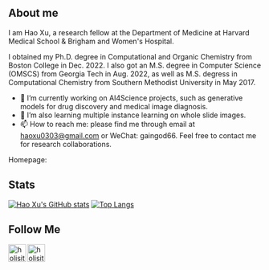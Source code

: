 
## About me

I am Hao Xu, a research fellow at the Department of Medicine at Harvard Medical School & Brigham and Women's Hospital.

I obtained my Ph.D. degree in Computational and Organic Chemistry from Boston College in Dec. 2022. I also got an M.S. degree in Computer Science (OMSCS) from Georgia Tech in Aug. 2022, as well as M.S. degress in Computational Chemistry from Southern Methodist University in May 2017.

- 🔭 I’m currently working on AI4Science projects, such as generative models for drug discovery and medical image diagnosis.
- 🌱 I’m also learning multiple instance learning on whole slide images.
-  📫 How to reach me: please find me through email at <a href="mailto:haoxu0303@gmail.com">haoxu0303@gmail.com</a> or WeChat: gaingod66.
Feel free to contact me for research collaborations.

Homepage: 

## Stats

[![Hao Xu's GitHub stats](http://github-readme-streak-stats.herokuapp.com?user=GainGod-Xu&theme=dark&background=000000)](https://git.io/streak-stats)
[![Top Langs](https://github-readme-stats.vercel.app/api/top-langs/?username=GainGod-Xu&layout=compact&card_width=295&theme=dark&background=000000)](https://github.com/GainGod-Xu/github-readme-stats)


## Follow Me

[<img align="left" alt="holisitc_developer | LinkedIn" width="35px" src="https://cdn.jsdelivr.net/npm/simple-icons@3.13.0/icons/linkedin.svg" />][linkedin]
[<img align="left" alt="holisitc_developer | LinkedIn" width="35px" src="https://cdn.jsdelivr.net/npm/simple-icons@3.13.0/icons/googlescholar.svg" />][googlescholar]

[linkedin]: https://www.linkedin.com/in/hao-xu-62bb11169/
[googlescholar]: https://scholar.google.com/citations?user=tcYaFAcAAAAJ&hl=en


